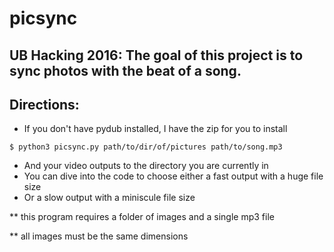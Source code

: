 # picsync
## UB Hacking 2016: The goal of this project is to sync photos with the beat of a song.

## Directions:
- If you don't have pydub installed, I have the zip for you to install
```
$ python3 picsync.py path/to/dir/of/pictures path/to/song.mp3
```
- And your video outputs to the directory you are currently in
- You can dive into the code to choose either a fast output with a huge file size
- Or a slow output with a miniscule file size

** this program requires a folder of images and a single mp3 file

** all images must be the same dimensions
